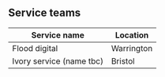 ## Service teams

<table class="govuk-table">
  <thead class="govuk-table__head">
    <tr class="govuk-table__row">
      <th class="govuk-table__header" scope="col">Service name</th>
      <th class="govuk-table__header" scope="col">Location</th>
    </tr>
  </thead>
  <tbody class="govuk-table__body">
    <tr class="govuk-table__row">
      <td class="govuk-table__header" scope="row">Flood digital</td>
      <td class="govuk-table__cell">Warrington</td>
    </tr>
    <tr class="govuk-table__row">
      <td class="govuk-table__header" scope="row">Ivory service (name tbc)</td>
      <td class="govuk-table__cell">Bristol</td>
    </tr>
  </tbody>
</table>